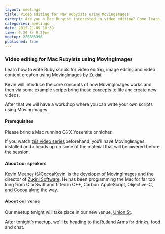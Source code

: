 ```yaml
---
layout: meetings
title: Video editing for Mac Rubyists using MovingImages
excerpt: Are you a Mac Rubyist interested in video editing? Come learn about MovingImages
categories: meetings
date: 2015-11-09 18:30
time: 6.30 to 8.30pm
meetup: 226393396
published: true
---
```


### Video editing for Mac Rubyists using MovingImages

Learn how to write Ruby scripts for video editing, image editing and video content creation using MovingImages by Zukini.

Kevin will introduce the core concepts of how MovingImages works and then via some example scripts bring those concepts to life and create new videos.

After that we will have a workshop where you can write your own scripts using MovingImages.

#### Prerequisites

Please bring a Mac running OS X Yosemite or higher.

If you watch [this video series](http://zukini.eu/getting-started-with-scripting-movingimages-in-ruby/) beforehand, you'll have MovingImages installed and a heads up on some of the material that will be covered before the session.

#### About our speakers

Kevin Meaney ([@CocoaKevin](http://twitter.com/CocoaKevin)) is the developer of MovingImages and the director of [Zukini Software](http://zukini.eu/). He has been programming the Mac for far too long from C to Swift and fitted in C++, Carbon, AppleScript, Objective-C, and Cocoa along the way.

#### About our venue

Our meetup tonight will take place in our new venue, [Union St](http://www.union-st.org).

After tonight's meetup, we'll be heading to the [Rutland Arms](http://www.therutlandarmssheffield.co.uk/) for drinks, food and chat.
